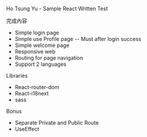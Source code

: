 Ho Tsung Yu - Sample React Written Test

完成內容
- Simple login page
- Simple use Profile page -- Must after login success
- Simple welcome page
- Responsive web
- Routing for page navigation
- Support 2 languages


Libraries
- React-router-dom
- React-i18next
- sass


Bonus
- Separate Private and Public Route
- UseEffect